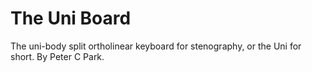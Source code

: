 # The Uni Board
The uni-body split ortholinear keyboard for stenography, or the Uni for short. By Peter C Park.

